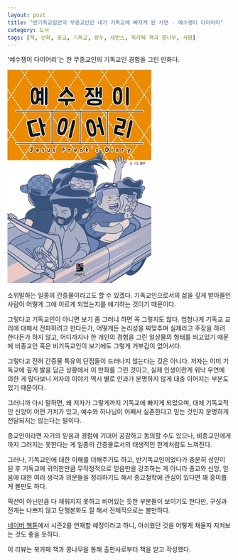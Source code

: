 ```yaml
---
layout: post
title: "반기독교집안의 무종교인인 내가 기독교에 빠지게 된 사연 - 예수쟁이 다이어리"
category: 도서
tags: [책, 만화, 종교, 기독교, 왕두, 새먼스, 북카페 책과 콩나무, 서평]
---
```


'예수쟁이 다이어리'는
한 무종교인의 기독교인 경험을 그린 만화다.

![표지](/images/jesus-freaks-diary-comic-book-h480.jpg)

소위말하는 일종의 간증물이라고도 할 수 있겠다.
기독교인으로서의 삶을 깊게 받아들인 사람이
어떻게 그에 이르게 되었는지를 얘기하는 것이기 때문이다.

그렇다고 기독교인이 아니면 보기 좀 그러냐 하면 꼭 그렇지도 않다.
엄청나게 기독교 교리에 대해서 전파하려고 한다든가,
어떻게든 논리성을 짜맞추며 실제라고 주장을 하려 한다든가 하지 않고,
어디까지나 한 개인의 경험을 그린 일상물의 형태를 띄고있기 때문에
비종교인 혹은 비기독교인이 보기에도 그렇게 거부감이 없어서다.

그렇다고 전혀 간증물 특유의 단점들이 드러나지 않는다는 것은 아니다.
저자는 이미 기독교에 깊게 발을 담근 상황에서 이 만화를 그린 것이고,
실제 인생이란게 워낙 우연에 의한 게 많다보니
저자의 이야기 역시 별로 인과가 분명하지 않게 대충 이어지는 부분도 있기 때문이다.

그러니까 다시 말하면,
왜 저자가 그렇게까지 기독교에 빠지게 되었으며,
대체 기독교적인 신앙이 어떤 가치가 있고,
예수와 하나님이 어째서 실존한다고 믿는 것인지
분명하게 전달되지는 않는다는 말이다.

종교인이라면 자기의 믿음과 경험에 기대어 공감하고 동의할 수도 있으나,
비종교인에게까지 그러지는 못한다는 게
일종의 간증물로서의 태생적인 한계처럼도 느껴진다.

그러나, 기독교인에 대한 이해를 더해주기도 하고,
반기독교인이었다가 충분히 성인이 된 후 기독교에 귀의한만큼
무작정적으로 믿음만을 강조하는 게 아니라
종교와 신앙, 믿음에 대한 여러 생각과 의문들을 정리하기도 해서
종교철학에 관심이 있다면 꽤 흥미롭게 볼만도 하다.

픽션이 아닌만큼 다 채워지지 못하고 비어있는 듯한 부분들이 보이기도 한다만,
구성과 전개는 나쁘지 않고 단행본화도 잘 해서 전체적으로는 볼만하다.

[네이버 웹툰](https://comic.naver.com/bestChallenge/list?titleId=779637)에서
시즌2를 연재할 예정이라고 하니,
아쉬웠던 것을 어떻게 채울지 지켜보는 것도 좋을 듯하다.



<div class="im im-info">
이 리뷰는 북카페 책과 콩나무을 통해 출판사로부터 책을 받고 작성했다.
</div>

